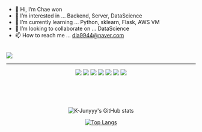 - 👋 Hi, I’m Chae won
- 👀 I’m interested in ... Backend, Server, DataScience
- 🌱 I’m currently learning ... Python, sklearn, Flask, AWS VM
- 💞️ I’m looking to collaborate on ... DataScience
- 📫 How to reach me ... dla9944@naver.com
<br>
<img src="https://capsule-render.vercel.app/api?type=wave&color=auto&height=300&section=header&text=chaewon's github&fontSize=90" />
<hr>
<div align="center"> 
<img src="https://img.shields.io/badge/python-FFFE04?style=flat&logo=python&logoColor=3776AB"/> <img src="https://img.shields.io/badge/sklearn-grey?style=flat&logo=scikitlearn&logoColor=F7931E"/> <img src="https://img.shields.io/badge/pytorch-black?style=flat&logo=pytorch&logoColor=EE4C2C"/> <img src="https://img.shields.io/badge/pandas-white?style=flat&logo=pandas&logoColor=150458"/>
<img src="https://img.shields.io/badge/tensorflow-F4F4F4?style=flat&logo=tensorflow&logoColor=FF740E"/> <img src="https://img.shields.io/badge/keras-F80000?style=flat&logo=keras&logoColor=ffffff"/>
<img src="https://img.shields.io/badge/docker-white?style=flat&logo=docker&logoColor=2BA4FE"/>
</div>


<br>
<br>
<br>
<br>
<div align="center">

![K-Junyyy's GitHub stats](https://github-readme-stats.vercel.app/api?username=ChaeWonIm0&show_icons=true&theme=dracula)


[![Top Langs](https://github-readme-stats.vercel.app/api/top-langs/?username=ChaeWonIm0&langs_count=10&layout=compact&theme=blue)](https://github.com/ChaeWonIm0/ChaeWonIm0)


  
</div>

<!---
ChaeWonIm0/ChaeWonIm0 is a ✨ special ✨ repository because its `README.md` (this file) appears on your GitHub profile.
You can click the Preview link to take a look at your changes.
--->

